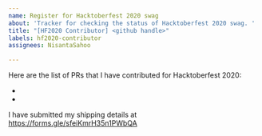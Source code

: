 ```yaml
---
name: Register for Hacktoberfest 2020 swag
about: 'Tracker for checking the status of Hacktoberfest 2020 swag. '
title: "[HF2020 Contributor] <github handle>"
labels: hf2020-contributor
assignees: NisantaSahoo

---
```


Here are the list of PRs that I have contributed for Hacktoberfest 2020:
- <PR link>
- <PR Link>

I have submitted my shipping details at https://forms.gle/sfeiKmrH35n1PWbQA
